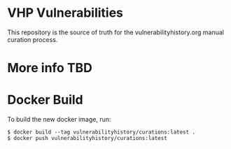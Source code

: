 # VHP Vulnerabilities

This repository is the source of truth for the vulnerabilityhistory.org manual curation process.

# More info TBD

# Docker Build

To build the new docker image, run:

```
$ docker build --tag vulnerabilityhistory/curations:latest .
$ docker push vulnerabilityhistory/curations:latest
```
